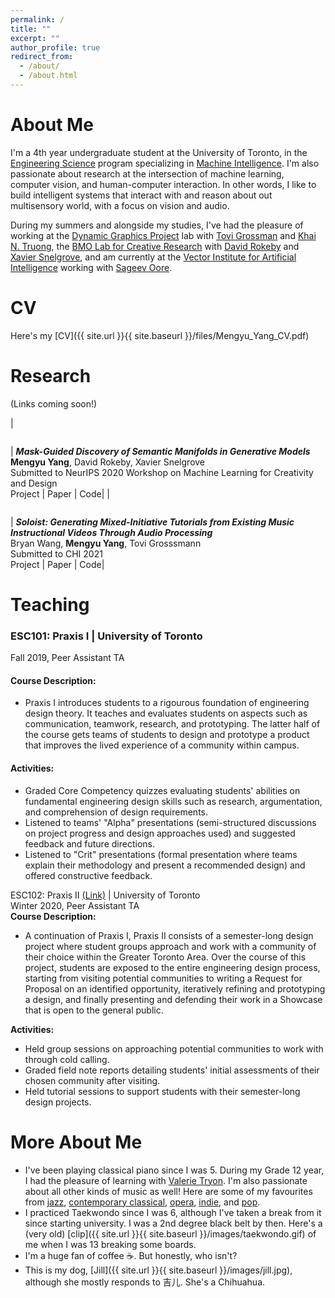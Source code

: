 ```yaml
---
permalink: /
title: ""
excerpt: ""
author_profile: true
redirect_from: 
  - /about/
  - /about.html
---
```


About Me
======
I'm a 4th year undergraduate student at the University of Toronto, in the [Engineering Science](https://engsci.utoronto.ca/explore_our_program/about_engsci/) program specializing in [Machine Intelligence](https://engsci.utoronto.ca/explore_our_program/majors/machine-intelligence/). I'm also passionate about research at the intersection of machine learning, computer vision, and human-computer interaction. In other words, I like to build intelligent systems that interact with and reason about out multisensory world, with a focus on vision and audio. 

During my summers and alongside my studies, I've had the pleasure of working at the [Dynamic Graphics Project](https://www.dgp.toronto.edu/) lab with [Tovi Grossman](https://www.tovigrossman.com/) and [Khai N. Truong](http://www.cs.toronto.edu/~khai/), the [BMO Lab for Creative Research](https://bmolab.artsci.utoronto.ca/) with [David Rokeby](https://www.cdtps.utoronto.ca/people/directories/all-faculty/david-rokeby) and [Xavier Snelgrove](https://wxs.ca/), and am currently at the [Vector Institute for Artificial Intelligence](https://vectorinstitute.ai/) working with [Sageev Oore](https://www.cs.smu.ca/~sageev/).  

CV 
======
Here's my [CV]({{ site.url }}{{ site.baseurl }}/files/Mengyu_Yang_CV.pdf)

Research 
======
(Links coming soon!)

| <figure style="width: 230px"> <img src="{{ site.url }}{{ site.baseurl }}/images/valley.gif" alt=""> </figure> | ***Mask-Guided Discovery of Semantic Manifolds in Generative Models***<br/>**Mengyu Yang**, David Rokeby, Xavier Snelgrove<br/>Submitted to NeurIPS 2020 Workshop on Machine Learning for Creativity and Design<br/>Project \| Paper \| Code|
| <figure style="width: 230px"> <img src="{{ site.url }}{{ site.baseurl }}/images/guitar.png" alt=""> </figure> | ***Soloist: Generating Mixed-Initiative Tutorials from Existing Music Instructional Videos Through Audio Processing***<br/>Bryan Wang, **Mengyu Yang**, Tovi Grosssmann<br/>Submitted to CHI 2021<br/>Project \| Paper \| Code|


Teaching 
======
### ESC101: Praxis I | University of Toronto   
Fall 2019, Peer Assistant TA  
#### Course Description:   
- Praxis I introduces students to a rigourous foundation of engineering design theory. It teaches and evaluates students on aspects such as communication, teamwork, research, and prototyping. The latter half of the course gets teams of students to design and prototype a product that improves the lived experience of a community within campus.  
<!-- end of the list -->
#### Activities:     
* Graded Core Competency quizzes evaluating students' abilities on fundamental engineering design skills such as research, argumentation, and comprehension of design requirements. 
* Listened to teams' "Alpha" presentations (semi-structured discussions on project progress and design approaches used) and suggested feedback and future directions.
* Listened to "Crit" presentations (formal presentation where teams explain their methodology and present a recommended design) and offered constructive feedback.



ESC102: Praxis II [(Link)](https://engsci.utoronto.ca/explore_our_program/esc102showcase/) | University of Toronto     
Winter 2020, Peer Assistant TA  
**Course Description:** 
* A continuation of Praxis I, Praxis II consists of a semester-long design project where student groups approach and work with a community of their choice within the Greater Toronto Area. Over the course of this project, students are exposed to the entire engineering design process, starting from visiting potential communities to writing a Request for Proposal on an identified opportunity, iteratively refining and prototyping a design, and finally presenting and defending their work in a Showcase that is open to the general public. 
<!-- end of the list -->
__Activities:__  
* Held group sessions on approaching potential communities to work with through cold calling. 
* Graded field note reports detailing students' initial assessments of their chosen community after visiting.  
* Held tutorial sessions to support students with their semester-long design projects.  

More About Me 
======
* I've been playing classical piano since I was 5. During my Grade 12 year, I had the pleasure of learning with [Valerie Tryon](https://en.wikipedia.org/wiki/Valerie_Tryon). I'm also passionate about all other kinds of music as well! Here are some of my favourites from [jazz](https://www.youtube.com/watch?v=XaAiNL-YJIs), [contemporary classical](https://www.youtube.com/watch?v=lzI3QFz01Ds), [opera](https://www.youtube.com/watch?v=YjMwDbFng_g), [indie](https://www.youtube.com/watch?v=8MNEEGgFsKw), and [pop](https://www.youtube.com/watch?v=8BvRgwUisSg).  
* I practiced Taekwondo since I was 6, although I've taken a break from it since starting university. I was a 2nd degree black belt by then. Here's a (very old) [clip]({{ site.url }}{{ site.baseurl }}/images/taekwondo.gif) of me when I was 13 breaking some boards. 
* I'm a huge fan of coffee ☕. But honestly, who isn't? 
* This is my dog, [Jill]({{ site.url }}{{ site.baseurl }}/images/jill.jpg), although she mostly responds to 吉儿. She's a Chihuahua.  
